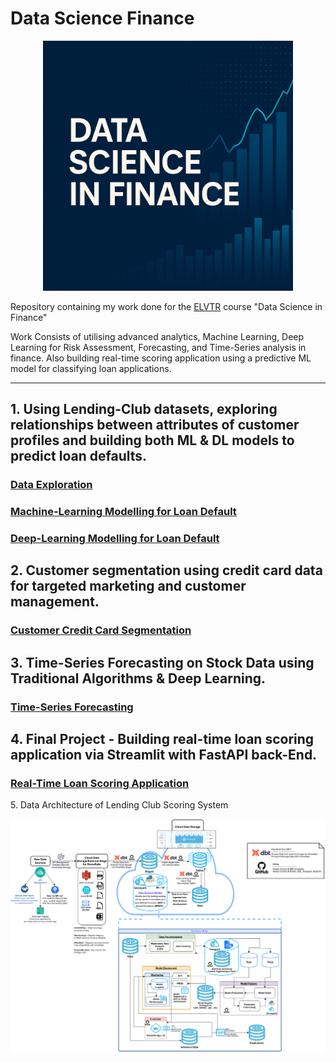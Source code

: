 # Data Science Finance

<p align="center">
<img src="images/DataScienceFinance.png" width="400" />
</p>

Repository containing my work done for the [ELVTR](https://uk.elvtr.com/course/data-science-in-finance) course "Data Science in Finance"

Work Consists of utilising advanced analytics, Machine Learning, Deep Learning for Risk Assessment, Forecasting, and Time-Series analysis in finance. Also building real-time scoring application using a predictive ML model for classifying loan applications.

---

1\. Using Lending-Club datasets, exploring relationships between attributes of customer profiles and building both ML & DL models to predict loan defaults.
---
### [Data Exploration](notebooks/assignment1_data_cleaning_and_eda.ipynb)
### [Machine-Learning Modelling for Loan Default](notebooks/assignment2_build_baseline_ml_model.ipynb)
### [Deep-Learning Modelling for Loan Default](notebooks/assignment3_DL_challenger_model.ipynb)

2\. Customer segmentation using credit card data for targeted marketing and customer management.
---
### [Customer Credit Card Segmentation](notebooks/assignment4_customer_segmentation.ipynb)
  
3\. Time-Series Forecasting on Stock Data using Traditional Algorithms & Deep Learning.
---
### [Time-Series Forecasting](notebooks/assignment5_timeseries_forecasting.ipynb)

4\. Final Project - Building real-time loan scoring application via Streamlit with FastAPI back-End.
---
### [Real-Time Loan Scoring Application](capstone_project)

5\. Data Architecture of Lending Club Scoring System
<p align="center">
<img src="images/assignment7_architecture_diagram_lendingclub_scoring_system.png" width="800" />
</p>